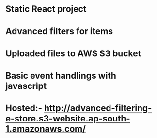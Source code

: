 # Static React project

# Advanced filters for items 

# Uploaded files to AWS S3 bucket

# Basic event handlings with javascript

# Hosted:- http://advanced-filtering-e-store.s3-website.ap-south-1.amazonaws.com/

